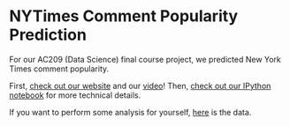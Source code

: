 # NYTimes Comment Popularity Prediction

For our AC209 (Data Science) final course project, we predicted New York Times comment popularity.

First, [check out our website](http://cs109-comment.github.io/NYTimes-Comment-Popularity-Prediction/) and our [video](https://youtu.be/mFjHJQVsTa8)! Then, [check out our IPython notebook](https://github.com/CS109-comment/NYTimes-Comment-Popularity-Prediction/blob/master/IPython%20Process%20Notebook.ipynb) for more technical details.

If you want to perform some analysis for yourself, [here](https://www.dropbox.com/s/if2k8426gt5f9hv/comment_data.json?dl=0) is the data.
